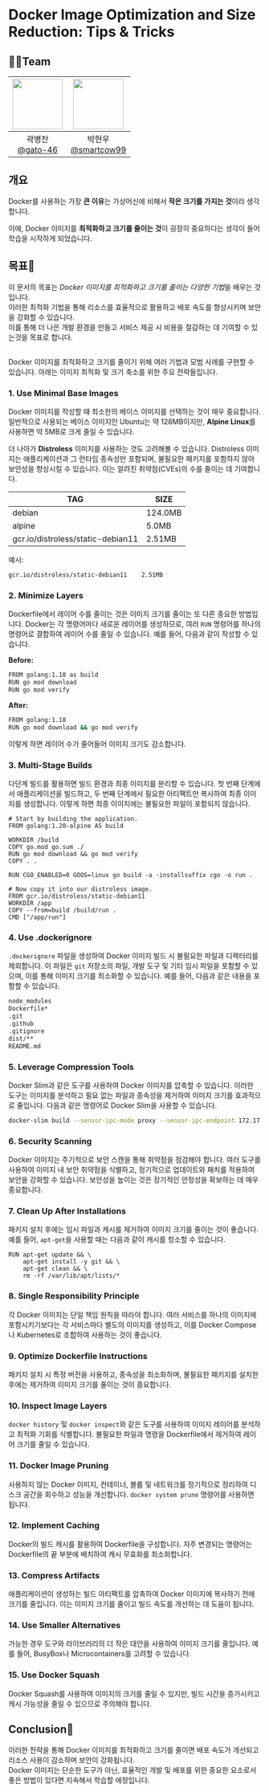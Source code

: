 # Docker Image Optimization and Size Reduction: Tips & Tricks

## 👨‍💻Team

|<img src="https://avatars.githubusercontent.com/u/139302518?v=4" width="100" height="100"/>|<img src="https://avatars.githubusercontent.com/u/78792358?v=4" width="100" height="100"/>|
|:-:|:-:|
|곽병찬<br/>[@gato-46](https://github.com/gato-46)|박현우<br/>[@smartcow99](https://github.com/smartcow99)|

## 개요

Docker를 사용하는 가장 **큰 이유**는 가상머신에 비해서 **작은 크기를 가지는 것**이라 생각합니다.

이에, Docker 이미지를 **최적화하고 크기를 줄이는 것**이 굉장히 중요하다는 생각이 들어 학습을 시작하게 되었습니다.

## 목표🎁

이 문서의 목표는 *Docker 이미지를 최적화하고 크기를 줄이는 다양한 기법*을 배우는 것입니다.  
이러한 최적화 기법을 통해 리소스를 효율적으로 활용하고 배포 속도를 향상시키며 보안을 강화할 수 있습니다.  
이를 통해 더 나은 개발 환경을 만들고 서비스 제공 시 비용을 절감하는 데 기여할 수 있는것을 목표로 합니다.

## 

Docker 이미지를 최적화하고 크기를 줄이기 위해 여러 기법과 모범 사례를 구현할 수 있습니다. 아래는 이미지 최적화 및 크기 축소를 위한 주요 전략들입니다.

### 1. Use Minimal Base Images

Docker 이미지를 작성할 때 최소한의 베이스 이미지를 선택하는 것이 매우 중요합니다. 일반적으로 사용되는 베이스 이미지인 Ubuntu는 약 128MB이지만, **Alpine Linux**를 사용하면 약 5MB로 크게 줄일 수 있습니다.

더 나아가 **Distroless** 이미지를 사용하는 것도 고려해볼 수 있습니다. Distroless 이미지는 애플리케이션과 그 런타임 종속성만 포함되며, 불필요한 패키지를 포함하지 않아 보안성을 향상시킬 수 있습니다. 이는 알려진 취약점(CVEs)의 수를 줄이는 데 기여합니다.

| TAG | SIZE |
| --- | --- |
| debian | 124.0MB |
| alpine | 5.0MB |
| gcr.io/distroless/static-debian11 | 2.51MB |

예시:

```bash
gcr.io/distroless/static-debian11    2.51MB

```

### 2. Minimize Layers

Dockerfile에서 레이어 수를 줄이는 것은 이미지 크기를 줄이는 또 다른 중요한 방법입니다. Docker는 각 명령어마다 새로운 레이어를 생성하므로, 여러 `RUN` 명령어를 하나의 명령어로 결합하여 레이어 수를 줄일 수 있습니다. 예를 들어, 다음과 같이 작성할 수 있습니다.

**Before:**

```bash
FROM golang:1.18 as build
RUN go mod download
RUN go mod verify
```

**After:**

```bash
FROM golang:1.18
RUN go mod download && go mod verify
```

이렇게 하면 레이어 수가 줄어들어 이미지 크기도 감소합니다.

### 3. Multi-Stage Builds

다단계 빌드를 활용하면 빌드 환경과 최종 이미지를 분리할 수 있습니다. 첫 번째 단계에서 애플리케이션을 빌드하고, 두 번째 단계에서 필요한 아티팩트만 복사하여 최종 이미지를 생성합니다. 이렇게 하면 최종 이미지에는 불필요한 파일이 포함되지 않습니다.

```
# Start by building the application.
FROM golang:1.20-alpine AS build

WORKDIR /build
COPY go.mod go.sum ./
RUN go mod download && go mod verify
COPY . .

RUN CGO_ENABLED=0 GOOS=linux go build -a -installsuffix cgo -o run .

# Now copy it into our distroless image.
FROM gcr.io/distroless/static-debian11
WORKDIR /app
COPY --from=build /build/run .
CMD ["/app/run"]
```

### 4. Use .dockerignore

`.dockerignore` 파일을 생성하여 Docker 이미지 빌드 시 불필요한 파일과 디렉터리를 제외합니다. 이 파일은 `git` 저장소의 파일, 개발 도구 및 기타 임시 파일을 포함할 수 있으며, 이를 통해 이미지 크기를 최소화할 수 있습니다. 예를 들어, 다음과 같은 내용을 포함할 수 있습니다.

```bash
node_modules
Dockerfile*
.git
.github
.gitignore
dist/**
README.md
```

### 5. Leverage Compression Tools

Docker Slim과 같은 도구를 사용하여 Docker 이미지를 압축할 수 있습니다. 이러한 도구는 이미지를 분석하고 필요 없는 파일과 종속성을 제거하여 이미지 크기를 효과적으로 줄입니다. 다음과 같은 명령어로 Docker Slim을 사용할 수 있습니다.

```bash
docker-slim build --sensor-ipc-mode proxy --sensor-ipc-endpoint 172.17.0.1 --http-probe=false nginx
```

### 6. Security Scanning

Docker 이미지는 주기적으로 보안 스캔을 통해 취약점을 점검해야 합니다. 여러 도구를 사용하여 이미지 내 보안 취약점을 식별하고, 정기적으로 업데이트와 패치를 적용하여 보안을 강화할 수 있습니다. 보안성을 높이는 것은 장기적인 안정성을 확보하는 데 매우 중요합니다.

### 7. Clean Up After Installations

패키지 설치 후에는 임시 파일과 캐시를 제거하여 이미지 크기를 줄이는 것이 좋습니다. 예를 들어, `apt-get`을 사용할 때는 다음과 같이 캐시를 청소할 수 있습니다.

```
RUN apt-get update && \
    apt-get install -y git && \
    apt-get clean && \
    rm -rf /var/lib/apt/lists/*
```

### 8. Single Responsibility Principle

각 Docker 이미지는 단일 책임 원칙을 따라야 합니다. 여러 서비스를 하나의 이미지에 포함시키기보다는 각 서비스마다 별도의 이미지를 생성하고, 이를 Docker Compose나 Kubernetes로 조합하여 사용하는 것이 좋습니다.

### 9. Optimize Dockerfile Instructions

패키지 설치 시 특정 버전을 사용하고, 종속성을 최소화하며, 불필요한 패키지를 설치한 후에는 제거하여 이미지 크기를 줄이는 것이 중요합니다.

### 10. Inspect Image Layers

`docker history` 및 `docker inspect`와 같은 도구를 사용하여 이미지 레이어를 분석하고 최적화 기회를 식별합니다. 불필요한 파일과 명령을 Dockerfile에서 제거하여 레이어 크기를 줄일 수 있습니다.

### 11. Docker Image Pruning

사용하지 않는 Docker 이미지, 컨테이너, 볼륨 및 네트워크를 정기적으로 정리하여 디스크 공간을 회수하고 성능을 개선합니다. `docker system prune` 명령어를 사용하면 됩니다.

### 12. Implement Caching

Docker의 빌드 캐시를 활용하여 Dockerfile을 구성합니다. 자주 변경되는 명령어는 Dockerfile의 끝 부분에 배치하여 캐시 무효화를 최소화합니다.

### 13. Compress Artifacts

애플리케이션이 생성하는 빌드 아티팩트를 압축하여 Docker 이미지에 복사하기 전에 크기를 줄입니다. 이는 이미지 크기를 줄이고 빌드 속도를 개선하는 데 도움이 됩니다.

### 14. Use Smaller Alternatives

가능한 경우 도구와 라이브러리의 더 작은 대안을 사용하여 이미지 크기를 줄입니다. 예를 들어, BusyBox나 Microcontainers를 고려할 수 있습니다.

### 15. Use Docker Squash

Docker Squash를 사용하여 이미지의 크기를 줄일 수 있지만, 빌드 시간을 증가시키고 캐시 가능성을 줄일 수 있으므로 주의해야 합니다.

## Conclusion🎉

이러한 전략을 통해 Docker 이미지를 최적화하고 크기를 줄이면 배포 속도가 개선되고 리소스 사용이 감소하며 보안이 강화됩니다.  
Docker 이미지는 단순한 도구가 아닌, 효율적인 개발 및 배포를 위한 중요한 요소로서 좋은 방법이 있다면 지속해서 학습할 에정입니다.
